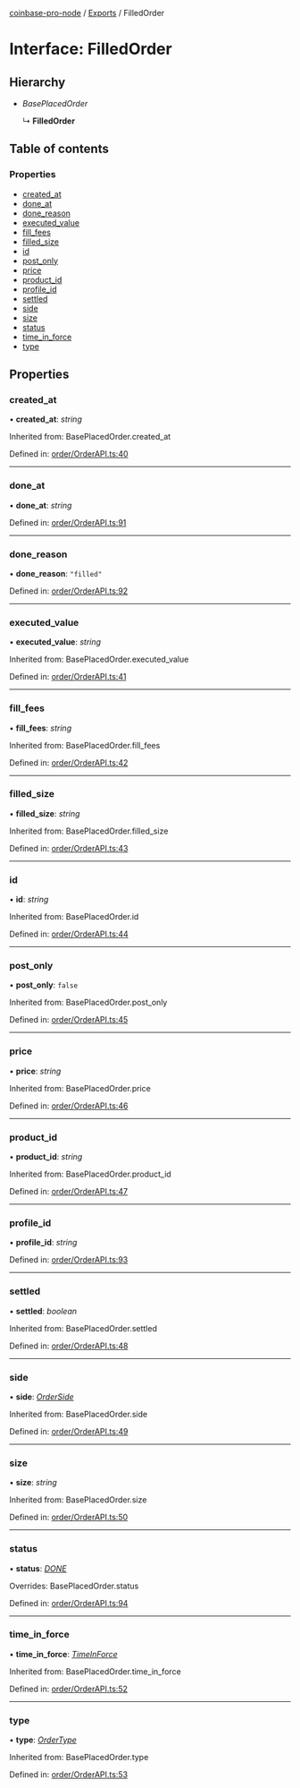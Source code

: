 [coinbase-pro-node](../README.md) / [Exports](../modules.md) / FilledOrder

# Interface: FilledOrder

## Hierarchy

- _BasePlacedOrder_

  ↳ **FilledOrder**

## Table of contents

### Properties

- [created_at](filledorder.md#created_at)
- [done_at](filledorder.md#done_at)
- [done_reason](filledorder.md#done_reason)
- [executed_value](filledorder.md#executed_value)
- [fill_fees](filledorder.md#fill_fees)
- [filled_size](filledorder.md#filled_size)
- [id](filledorder.md#id)
- [post_only](filledorder.md#post_only)
- [price](filledorder.md#price)
- [product_id](filledorder.md#product_id)
- [profile_id](filledorder.md#profile_id)
- [settled](filledorder.md#settled)
- [side](filledorder.md#side)
- [size](filledorder.md#size)
- [status](filledorder.md#status)
- [time_in_force](filledorder.md#time_in_force)
- [type](filledorder.md#type)

## Properties

### created_at

• **created_at**: _string_

Inherited from: BasePlacedOrder.created_at

Defined in: [order/OrderAPI.ts:40](https://github.com/bennycode/coinbase-pro-node/blob/1018fbd/src/order/OrderAPI.ts#L40)

---

### done_at

• **done_at**: _string_

Defined in: [order/OrderAPI.ts:91](https://github.com/bennycode/coinbase-pro-node/blob/1018fbd/src/order/OrderAPI.ts#L91)

---

### done_reason

• **done_reason**: `"filled"`

Defined in: [order/OrderAPI.ts:92](https://github.com/bennycode/coinbase-pro-node/blob/1018fbd/src/order/OrderAPI.ts#L92)

---

### executed_value

• **executed_value**: _string_

Inherited from: BasePlacedOrder.executed_value

Defined in: [order/OrderAPI.ts:41](https://github.com/bennycode/coinbase-pro-node/blob/1018fbd/src/order/OrderAPI.ts#L41)

---

### fill_fees

• **fill_fees**: _string_

Inherited from: BasePlacedOrder.fill_fees

Defined in: [order/OrderAPI.ts:42](https://github.com/bennycode/coinbase-pro-node/blob/1018fbd/src/order/OrderAPI.ts#L42)

---

### filled_size

• **filled_size**: _string_

Inherited from: BasePlacedOrder.filled_size

Defined in: [order/OrderAPI.ts:43](https://github.com/bennycode/coinbase-pro-node/blob/1018fbd/src/order/OrderAPI.ts#L43)

---

### id

• **id**: _string_

Inherited from: BasePlacedOrder.id

Defined in: [order/OrderAPI.ts:44](https://github.com/bennycode/coinbase-pro-node/blob/1018fbd/src/order/OrderAPI.ts#L44)

---

### post_only

• **post_only**: `false`

Inherited from: BasePlacedOrder.post_only

Defined in: [order/OrderAPI.ts:45](https://github.com/bennycode/coinbase-pro-node/blob/1018fbd/src/order/OrderAPI.ts#L45)

---

### price

• **price**: _string_

Inherited from: BasePlacedOrder.price

Defined in: [order/OrderAPI.ts:46](https://github.com/bennycode/coinbase-pro-node/blob/1018fbd/src/order/OrderAPI.ts#L46)

---

### product_id

• **product_id**: _string_

Inherited from: BasePlacedOrder.product_id

Defined in: [order/OrderAPI.ts:47](https://github.com/bennycode/coinbase-pro-node/blob/1018fbd/src/order/OrderAPI.ts#L47)

---

### profile_id

• **profile_id**: _string_

Defined in: [order/OrderAPI.ts:93](https://github.com/bennycode/coinbase-pro-node/blob/1018fbd/src/order/OrderAPI.ts#L93)

---

### settled

• **settled**: _boolean_

Inherited from: BasePlacedOrder.settled

Defined in: [order/OrderAPI.ts:48](https://github.com/bennycode/coinbase-pro-node/blob/1018fbd/src/order/OrderAPI.ts#L48)

---

### side

• **side**: [_OrderSide_](../enums/orderside.md)

Inherited from: BasePlacedOrder.side

Defined in: [order/OrderAPI.ts:49](https://github.com/bennycode/coinbase-pro-node/blob/1018fbd/src/order/OrderAPI.ts#L49)

---

### size

• **size**: _string_

Inherited from: BasePlacedOrder.size

Defined in: [order/OrderAPI.ts:50](https://github.com/bennycode/coinbase-pro-node/blob/1018fbd/src/order/OrderAPI.ts#L50)

---

### status

• **status**: [_DONE_](../enums/orderstatus.md#done)

Overrides: BasePlacedOrder.status

Defined in: [order/OrderAPI.ts:94](https://github.com/bennycode/coinbase-pro-node/blob/1018fbd/src/order/OrderAPI.ts#L94)

---

### time_in_force

• **time_in_force**: [_TimeInForce_](../enums/timeinforce.md)

Inherited from: BasePlacedOrder.time_in_force

Defined in: [order/OrderAPI.ts:52](https://github.com/bennycode/coinbase-pro-node/blob/1018fbd/src/order/OrderAPI.ts#L52)

---

### type

• **type**: [_OrderType_](../enums/ordertype.md)

Inherited from: BasePlacedOrder.type

Defined in: [order/OrderAPI.ts:53](https://github.com/bennycode/coinbase-pro-node/blob/1018fbd/src/order/OrderAPI.ts#L53)
